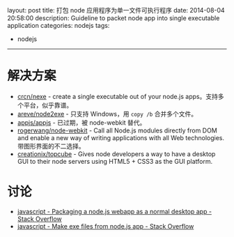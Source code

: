 ﻿layout: post
title: 打包 node 应用程序为单一文件可执行程序
date: 2014-08-04 20:58:00
description: Guideline to packet node app into single executable application
categories: nodejs
tags:
- nodejs
---
# 解决方案
* [crcn/nexe](https://github.com/crcn/nexe) - create a single executable out of your node.js apps。支持多个平台，似乎靠谱。
* [areve/node2exe](https://github.com/areve/node2exe) - 只支持 Windows，用 `copy /b` 合并多个文件。
* [appjs/appjs](https://github.com/appjs/appjs) - 已过期，被 node-webkit 替代。
* [rogerwang/node-webkit](https://github.com/rogerwang/node-webkit) - Call all Node.js modules directly from DOM and enable a new way of writing applications with all Web technologies. 带图形界面的不二选择。
* [creationix/topcube](https://github.com/creationix/topcube) - Gives node developers a way to have a desktop GUI to their node servers using HTML5 + CSS3 as the GUI platform.

# 讨论
* [javascript - Packaging a node.js webapp as a normal desktop app - Stack Overflow](http://stackoverflow.com/questions/6834537/packaging-a-node-js-webapp-as-a-normal-desktop-app/12486874#12486874)
* [javascript - Make exe files from node.js app - Stack Overflow](http://stackoverflow.com/questions/8173232/make-exe-files-from-node-js-app)
